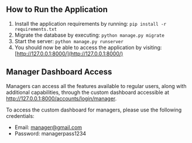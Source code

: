 
## How to Run the Application

1. Install the application requirements by running: `pip install -r requirements.txt`
2. Migrate the database by executing: `python manage.py migrate`
3. Start the server: `python manage.py runserver`
4. You should now be able to access the application by visiting: [http://127.0.0.1:8000/](http://127.0.0.1:8000/)

## Manager Dashboard Access

Managers can access all the features available to regular users, along with additional capabilities, through the custom dashboard accessible at
http://127.0.0.1:8000/accounts/login/manager.

To access the custom dashboard for managers, please use the following credentials:

- Email: manager@gmail.com
- Password: managerpass1234


